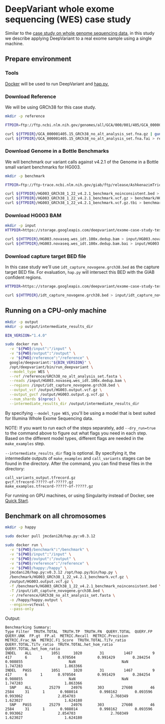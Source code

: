 # DeepVariant whole exome sequencing (WES) case study

Similar to the [case study on whole genome sequencing data], in this
study we describe applying DeepVariant to a real exome sample using a single
machine.

## Prepare environment

### Tools

[Docker](https://docs.docker.com/get-docker/) will be used to run DeepVariant
and [hap.py](https://github.com/illumina/hap.py),

### Download Reference

We will be using GRCh38 for this case study.

```bash
mkdir -p reference

FTPDIR=ftp://ftp.ncbi.nlm.nih.gov/genomes/all/GCA/000/001/405/GCA_000001405.15_GRCh38/seqs_for_alignment_pipelines.ucsc_ids

curl ${FTPDIR}/GCA_000001405.15_GRCh38_no_alt_analysis_set.fna.gz | gunzip > reference/GRCh38_no_alt_analysis_set.fasta
curl ${FTPDIR}/GCA_000001405.15_GRCh38_no_alt_analysis_set.fna.fai > reference/GRCh38_no_alt_analysis_set.fasta.fai
```

### Download Genome in a Bottle Benchmarks

We will benchmark our variant calls against v4.2.1 of the Genome in a Bottle
small variant benchmarks for HG003.

```bash
mkdir -p benchmark

FTPDIR=ftp://ftp-trace.ncbi.nlm.nih.gov/giab/ftp/release/AshkenazimTrio/HG003_NA24149_father/NISTv4.2.1/GRCh38

curl ${FTPDIR}/HG003_GRCh38_1_22_v4.2.1_benchmark_noinconsistent.bed > benchmark/HG003_GRCh38_1_22_v4.2.1_benchmark_noinconsistent.bed
curl ${FTPDIR}/HG003_GRCh38_1_22_v4.2.1_benchmark.vcf.gz > benchmark/HG003_GRCh38_1_22_v4.2.1_benchmark.vcf.gz
curl ${FTPDIR}/HG003_GRCh38_1_22_v4.2.1_benchmark.vcf.gz.tbi > benchmark/HG003_GRCh38_1_22_v4.2.1_benchmark.vcf.gz.tbi
```

### Download HG003 BAM

```bash
mkdir -p input
HTTPDIR=https://storage.googleapis.com/deepvariant/exome-case-study-testdata

curl ${HTTPDIR}/HG003.novaseq.wes_idt.100x.dedup.bam > input/HG003.novaseq.wes_idt.100x.dedup.bam
curl ${HTTPDIR}/HG003.novaseq.wes_idt.100x.dedup.bam.bai > input/HG003.novaseq.wes_idt.100x.dedup.bam.bai
```

### Download capture target BED file

In this case study we'll use `idt_capture_novogene.grch38.bed` as the capture
target BED file. For evaluation, `hap.py` will intersect this BED with the GIAB
confident regions.

```bash
HTTPDIR=https://storage.googleapis.com/deepvariant/exome-case-study-testdata

curl ${HTTPDIR}/idt_capture_novogene.grch38.bed > input/idt_capture_novogene.grch38.bed
```


## Running on a CPU-only machine

```bash
mkdir -p output
mkdir -p output/intermediate_results_dir

BIN_VERSION="1.4.0"

sudo docker run \
  -v "${PWD}/input":"/input" \
  -v "${PWD}/output":"/output" \
  -v "${PWD}/reference":"/reference" \
  google/deepvariant:"${BIN_VERSION}" \
  /opt/deepvariant/bin/run_deepvariant \
  --model_type WES \
  --ref /reference/GRCh38_no_alt_analysis_set.fasta \
  --reads /input/HG003.novaseq.wes_idt.100x.dedup.bam \
  --regions /input/idt_capture_novogene.grch38.bed \
  --output_vcf /output/HG003.output.vcf.gz \
  --output_gvcf /output/HG003.output.g.vcf.gz \
  --num_shards $(nproc) \
  --intermediate_results_dir /output/intermediate_results_dir
```

By specifying `--model_type WES`, you'll be using a model that is best suited
for Illumina Whole Exome Sequencing data.

NOTE: If you want to run each of the steps separately, add `--dry_run=true`
to the command above to figure out what flags you need in each step. Based on
the different model types, different flags are needed in the `make_examples`
step.

`--intermediate_results_dir` flag is optional. By specifying it, the
intermediate outputs of `make_examples` and `call_variants` stages can be found
in the directory. After the command, you can find these files in the directory:

```
call_variants_output.tfrecord.gz
gvcf.tfrecord-?????-of-?????.gz
make_examples.tfrecord-?????-of-?????.gz
```

For running on GPU machines, or using Singularity instead of Docker, see
[Quick Start](deepvariant-quick-start.md).

## Benchmark on all chromosomes

```bash
mkdir -p happy

sudo docker pull jmcdani20/hap.py:v0.3.12

sudo docker run \
  -v "${PWD}/benchmark":"/benchmark" \
  -v "${PWD}/input":"/input" \
  -v "${PWD}/output":"/output" \
  -v "${PWD}/reference":"/reference" \
  -v "${PWD}/happy:/happy" \
  jmcdani20/hap.py:v0.3.12 /opt/hap.py/bin/hap.py \
  /benchmark/HG003_GRCh38_1_22_v4.2.1_benchmark.vcf.gz \
  /output/HG003.output.vcf.gz \
  -f /benchmark/HG003_GRCh38_1_22_v4.2.1_benchmark_noinconsistent.bed \
  -T /input/idt_capture_novogene.grch38.bed \
  -r /reference/GRCh38_no_alt_analysis_set.fasta \
  -o /happy/happy.output \
  --engine=vcfeval \
  --pass-only
```

Output:

```
Benchmarking Summary:
Type Filter  TRUTH.TOTAL  TRUTH.TP  TRUTH.FN  QUERY.TOTAL  QUERY.FP  QUERY.UNK  FP.gt  FP.al  METRIC.Recall  METRIC.Precision  METRIC.Frac_NA  METRIC.F1_Score  TRUTH.TOTAL.TiTv_ratio  QUERY.TOTAL.TiTv_ratio  TRUTH.TOTAL.het_hom_ratio  QUERY.TOTAL.het_hom_ratio
INDEL    ALL         1051      1020        31         1467         9        417      6      1       0.970504          0.991429        0.284254         0.980855                     NaN                     NaN                   1.747283                   1.863366
INDEL   PASS         1051      1020        31         1467         9        417      6      1       0.970504          0.991429        0.284254         0.980855                     NaN                     NaN                   1.747283                   1.863366
  SNP    ALL        25279     24976       303        27608        46       2584     31      1       0.988014          0.998162        0.093596         0.993062                2.854703                2.760349                   1.623027                   1.624180
  SNP   PASS        25279     24976       303        27608        46       2584     31      1       0.988014          0.998162        0.093596         0.993062                2.854703                2.760349                   1.623027                   1.624180
```

[case study on whole genome sequencing data]: deepvariant-case-study.md
